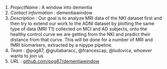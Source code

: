 1. *ProjectName* : A window into dementia
2. *Contact information* :  dementiawindow
3. *Description* :  Our goal is to analyze MRI data of the NKI dataset first and then try to extend our work to the ADNI dataset by plotting the same type of data (MRI T1) collected on MCI and AD subjects, onto the healthy control curve we are getting from the NKI and predict their distance from that curve. This will be done for a number of MRI and fMRI biomarkers, extracted by a nipype pipeline.
4. *Team* : @pog87, @giuliabaracc, @francescap, @ludovica, whoever wants to join us 
5. *URL* :  [github.com/pog87/dementiawindow](github.com/pog87/dementiawindow)
 
